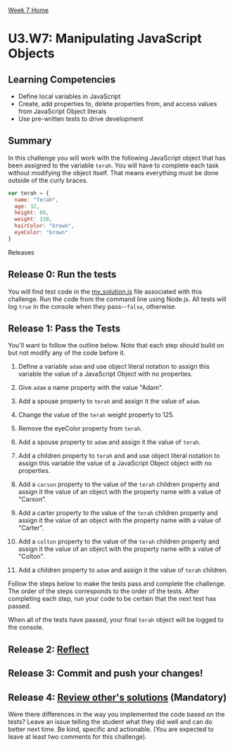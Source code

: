 [Week 7 Home](../)
# U3.W7: Manipulating JavaScript Objects

## Learning Competencies
- Define local variables in JavaScript
- Create, add properties to, delete properties from, and access values from JavaScript Object literals
- Use pre-written tests to drive development

## Summary

In this challenge you will work with the following JavaScript object that has been assigned to the variable `terah`. You will have to complete each task without modifying the object itself. That means everything must be done outside of the curly braces.

```javascript
var terah = {
  name: "Terah",
  age: 32,
  height: 66,
  weight: 130,
  hairColor: "brown",
  eyeColor: "brown"
}
```

Releases

## Release 0: Run the tests
You will find test code in the [my_solution.js](./my_solution.js) file associated with this challenge. Run the code from the command line using Node.js. All tests will log `true` in the console when they pass--`false`, otherwise.

## Release 1: Pass the Tests
You'll want to follow the outline below. Note that each step should build on but not modify any of the code before it.

1. Define a variable `adam` and use object literal notation to assign this variable
 the value of a JavaScript Object with no properties.

2. Give `adam` a name property with the value "Adam".

3. Add a spouse property to `terah` and assign it the value of `adam`.

4. Change the value of the `terah` weight property to 125.

5. Remove the eyeColor property from `terah`.

6. Add a spouse property to `adam` and assign it the value of `terah`.

7. Add a children property to `terah` and and use object literal notation to assign
 this variable the value of a JavaScript Object object with no properties.

8. Add a `carson` property to the value of the `terah` children property and assign it
 the value of an object with the property name with a value of "Carson".

9. Add a carter property to the value of the `terah` children property and assign it
 the value of an object with the property name with a value of "Carter".

10. Add a `colton` property to the value of the `terah` children property and assign it
 the value of an object with the property name with a value of "Colton".

11. Add a children property to `adam` and assign it the value of `terah` children.

Follow the steps below to make the tests pass and complete the challenge.
The order of the steps corresponds to the order of the tests. After completing
each step, run your code to be certain that the next test has passed.

When all of the tests have passed, your final `terah` object will be logged to the console.

## Release 2: [Reflect](https://github.com/Devbootcamp/phase-0-handbook/blob/master/coding-references/reflection-guidelines.md)

## Release 3: Commit and push your changes!

## Release 4: [Review other's solutions](https://github.com/Devbootcamp/phase-0-handbook/blob/master/coding-references/review.md) **(Mandatory)**
Were there differences in the way you implemented the code based on the tests? Leave an issue telling the student what they did well and can do better next time. Be kind, specific and actionable. (You are expected to leave at least two comments for this challenge).
